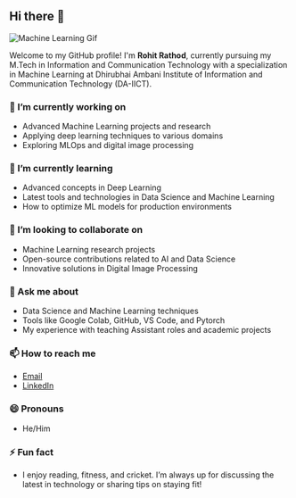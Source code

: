 ## Hi there 👋

![Machine Learning Gif](https://i.gifer.com/OyGx.gif)

Welcome to my GitHub profile! I'm **Rohit Rathod**, currently pursuing my M.Tech in Information and Communication Technology with a specialization in Machine Learning at Dhirubhai Ambani Institute of Information and Communication Technology (DA-IICT).

### 🔭 I’m currently working on
- Advanced Machine Learning projects and research
- Applying deep learning techniques to various domains
- Exploring MLOps and digital image processing

### 🌱 I’m currently learning
- Advanced concepts in Deep Learning
- Latest tools and technologies in Data Science and Machine Learning
- How to optimize ML models for production environments

### 👯 I’m looking to collaborate on
- Machine Learning research projects
- Open-source contributions related to AI and Data Science
- Innovative solutions in Digital Image Processing

### 💬 Ask me about
- Data Science and Machine Learning techniques
- Tools like Google Colab, GitHub, VS Code, and Pytorch
- My experience with teaching Assistant roles and academic projects

### 📫 How to reach me
- [Email](mailto:202311039@daiict.ac.in)
- [LinkedIn](https://www.linkedin.com/in/rohit-rathod-156141214/)

### 😄 Pronouns
- He/Him

### ⚡ Fun fact
- I enjoy reading, fitness, and cricket. I’m always up for discussing the latest in technology or sharing tips on staying fit!
